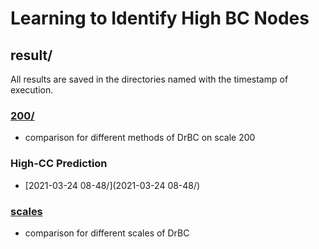 # Learning to Identify High BC Nodes

## result/

All results are saved in the directories named with the timestamp of execution.

### [200/](200/)
- comparison for different methods of DrBC on scale 200

### High-CC Prediction
- [2021-03-24 08-48/](2021-03-24 08-48/)

### [scales](scales/)
- comparison for different scales of DrBC
